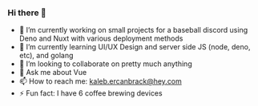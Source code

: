 ### Hi there 👋

- 🔭 I’m currently working on small projects for a baseball discord using Deno and Nuxt with various deployment methods
- 🌱 I’m currently learning UI/UX Design and server side JS (node, deno, etc), and golang
- 👯 I’m looking to collaborate on pretty much anything
- 💬 Ask me about Vue
- 📫 How to reach me: kaleb.ercanbrack@hey.com
- ⚡ Fun fact: I have 6 coffee brewing devices
<!--
**Twitch0125/Twitch0125** is a ✨ _special_ ✨ repository because its `README.md` (this file) appears on your GitHub profile.

Here are some ideas to get you started:

- 🔭 I’m currently working on ...
- 🌱 I’m currently learning ...
- 👯 I’m looking to collaborate on ...
- 🤔 I’m looking for help with ...
- 💬 Ask me about ...
- 📫 How to reach me: ...
- 😄 Pronouns: ...
- ⚡ Fun fact: ...
-->
